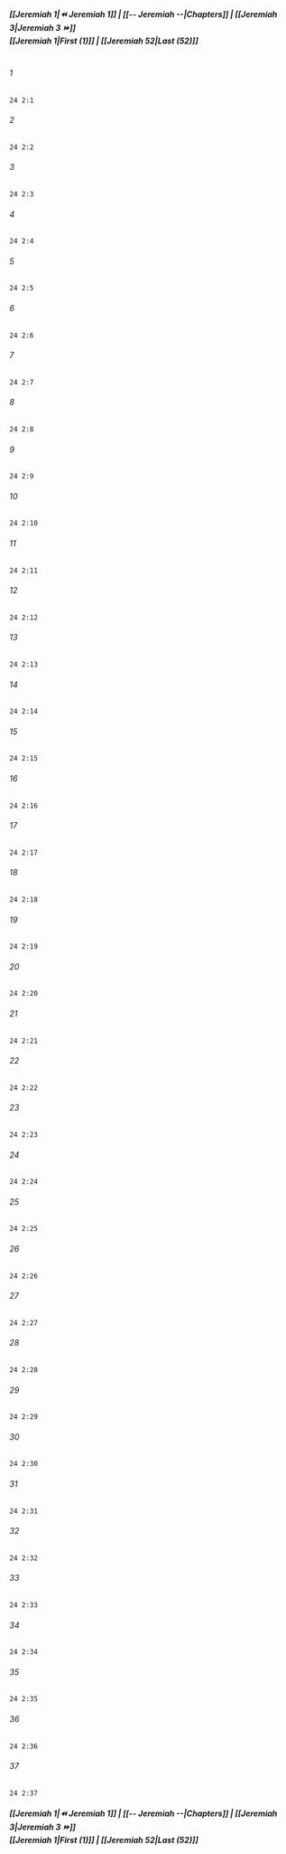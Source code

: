 
##### **[[Jeremiah 1|⏪ Jeremiah 1]] | [[-- Jeremiah --|Chapters]] | [[Jeremiah 3|Jeremiah 3 ⏩]]**<br>**[[Jeremiah 1|First (1)]] | [[Jeremiah 52|Last (52)]]**<br><br>

###### 1
``` verse
24 2:1
```
###### 2
``` verse
24 2:2
```
###### 3
``` verse
24 2:3
```
###### 4
``` verse
24 2:4
```
###### 5
``` verse
24 2:5
```
###### 6
``` verse
24 2:6
```
###### 7
``` verse
24 2:7
```
###### 8
``` verse
24 2:8
```
###### 9
``` verse
24 2:9
```
###### 10
``` verse
24 2:10
```
###### 11
``` verse
24 2:11
```
###### 12
``` verse
24 2:12
```
###### 13
``` verse
24 2:13
```
###### 14
``` verse
24 2:14
```
###### 15
``` verse
24 2:15
```
###### 16
``` verse
24 2:16
```
###### 17
``` verse
24 2:17
```
###### 18
``` verse
24 2:18
```
###### 19
``` verse
24 2:19
```
###### 20
``` verse
24 2:20
```
###### 21
``` verse
24 2:21
```
###### 22
``` verse
24 2:22
```
###### 23
``` verse
24 2:23
```
###### 24
``` verse
24 2:24
```
###### 25
``` verse
24 2:25
```
###### 26
``` verse
24 2:26
```
###### 27
``` verse
24 2:27
```
###### 28
``` verse
24 2:28
```
###### 29
``` verse
24 2:29
```
###### 30
``` verse
24 2:30
```
###### 31
``` verse
24 2:31
```
###### 32
``` verse
24 2:32
```
###### 33
``` verse
24 2:33
```
###### 34
``` verse
24 2:34
```
###### 35
``` verse
24 2:35
```
###### 36
``` verse
24 2:36
```
###### 37
``` verse
24 2:37
```

##### **[[Jeremiah 1|⏪ Jeremiah 1]] | [[-- Jeremiah --|Chapters]] | [[Jeremiah 3|Jeremiah 3 ⏩]]**<br>**[[Jeremiah 1|First (1)]] | [[Jeremiah 52|Last (52)]]**

